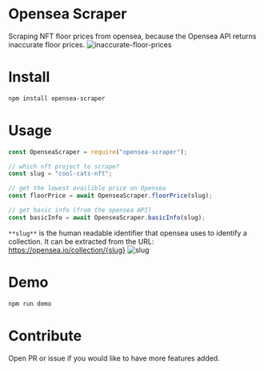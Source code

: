 # Opensea Scraper

Scraping NFT floor prices from opensea, because the Opensea API returns inaccurate floor prices.
![inaccurate-floor-prices](https://user-images.githubusercontent.com/44790691/131232128-0601f7d4-a051-4e8e-9963-bd0ba0ea2852.png)

# Install

```bash
npm install opensea-scraper
```

# Usage
```js
const OpenseaScraper = require("opensea-scraper");

// which nft project to scrape?
const slug = "cool-cats-nft";

// get the lowest availible price on Opensea
const floorPrice = await OpenseaScraper.floorPrice(slug);

// get basic info (from the opensea API)
const basicInfo = await OpenseaScraper.basicInfo(slug);
```

`**slug**` is the human readable identifier that opensea uses to identify a collection. It can be extracted from the URL: https://opensea.io/collection/{slug}
![slug](https://user-images.githubusercontent.com/44790691/131232333-b79c50d7-606c-480a-9816-9d750ab798ff.png)

# Demo

```bash
npm run demo
```

# Contribute

Open PR or issue if you would like to have more features added.
